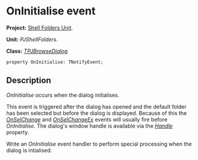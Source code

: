 # OnInitialise event #

**Project:** [Shell Folders Unit](ShellFoldersUnit.md).

**Unit:** _PJShellFolders_.

**Class:** _[TPJBrowseDialog](TPJBrowseDialog.md)_

```
property OnInitialise: TNotifyEvent;
```

## Description ##

_OnInitialise_ occurs when the dialog initialises.

This event is triggered after the dialog has opened and the default folder has been selected but before the dialog is displayed. Because of this the _[OnSelChange](TPJBrowseDialogOnSelChange.md)_ and _[OnSelChangeEx](TPJBrowseDialogOnSelChangeEx.md)_ events will usually fire before _OnInitialise_. The dialog's window handle is available via the _[Handle](TPJBrowseDialogHandle.md)_ property.

Write an _OnInitialise_ event handler to perform special processing when the dialog is intialised.